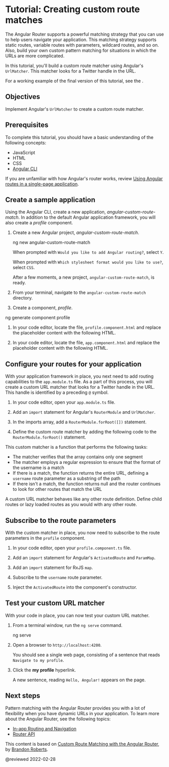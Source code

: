 # Tutorial: Creating custom route matches

The Angular Router supports a powerful matching strategy that you can use to help users navigate your application.
This matching strategy supports static routes, variable routes with parameters, wildcard routes, and so on.
Also, build your own custom pattern matching for situations in which the URLs are more complicated.

In this tutorial, you'll build a custom route matcher using Angular's `UrlMatcher`.
This matcher looks for a Twitter handle in the URL.

For a working example of the final version of this tutorial, see the <live-example name="routing-with-urlmatcher"></live-example>.

## Objectives

Implement Angular's `UrlMatcher` to create a custom route matcher.

## Prerequisites

To complete this tutorial, you should have a basic understanding of the following concepts:

*   JavaScript
*   HTML
*   CSS
*   [Angular CLI](cli)

If you are unfamiliar with how Angular's router works, review [Using Angular routes in a single-page application](guide/router-tutorial).

## Create a sample application

Using the Angular CLI, create a new application, *angular-custom-route-match*.
In addition to the default Angular application framework, you will also create a *profile* component.

1.  Create a new Angular project, *angular-custom-route-match*.

    <code-example format="shell" language="shell">

    ng new angular-custom-route-match

    </code-example>

    When prompted with `Would you like to add Angular routing?`, select `Y`.

    When prompted with `Which stylesheet format would you like to use?`, select `CSS`.

    After a few moments, a new project, `angular-custom-route-match`, is ready.

1.  From your terminal, navigate to the `angular-custom-route-match` directory.
1.  Create a component, *profile*.

   <code-example format="shell" language="shell">

   ng generate component profile

   </code-example>

1.  In your code editor, locate the file, `profile.component.html` and replace the placeholder content with the following HTML.

    <code-example header="src/app/profile/profile.component.html" path="routing-with-urlmatcher/src/app/profile/profile.component.html"></code-example>

1.  In your code editor, locate the file, `app.component.html` and replace the placeholder content with the following HTML.

    <code-example header="src/app/app.component.html" path="routing-with-urlmatcher/src/app/app.component.html"></code-example>

## Configure your routes for your application

With your application framework in place, you next need to add routing capabilities to the `app.module.ts` file.
As a part of this process, you will create a custom URL matcher that looks for a Twitter handle in the URL.
This handle is identified by a preceding `@` symbol.

1.  In your code editor, open your `app.module.ts` file.
1.  Add an `import` statement for Angular's `RouterModule` and `UrlMatcher`.

    <code-example header="src/app/app.module.ts" path="routing-with-urlmatcher/src/app/app.module.ts" region="import"></code-example>

1.  In the imports array, add a `RouterModule.forRoot([])` statement.

    <code-example header="src/app/app.module.ts" path="routing-with-urlmatcher/src/app/app.module.ts" region="imports-array"></code-example>

1.  Define the custom route matcher by adding the following code to the `RouterModule.forRoot()` statement.

    <code-example header="src/app/app.module.ts" path="routing-with-urlmatcher/src/app/app.module.ts" region="matcher"></code-example>

This custom matcher is a function that performs the following tasks:

*   The matcher verifies that the array contains only one segment
*   The matcher employs a regular expression to ensure that the format of the username is a match
*   If there is a match, the function returns the entire URL, defining a `username` route parameter as a substring of the path
*   If there isn't a match, the function returns null and the router continues to look for other routes that match the URL

<div class="is-helpful">

A custom URL matcher behaves like any other route definition.
Define child routes or lazy loaded routes as you would with any other route.

</div>

## Subscribe to the route parameters

With the custom matcher in place, you now need to subscribe to the route parameters in the `profile` component.

1.  In your code editor, open your `profile.component.ts` file.
1.  Add an `import` statement for Angular's `ActivatedRoute` and `ParamMap`.

    <code-example header="src/app/profile/profile.component.ts" path="routing-with-urlmatcher/src/app/profile/profile.component.ts" region="activated-route-and-parammap"></code-example>

1.  Add an `import` statement for RxJS `map`.

    <code-example header="src/app/profile/profile.component.ts" path="routing-with-urlmatcher/src/app/profile/profile.component.ts" region="rxjs-map"></code-example>

1.  Subscribe to the `username` route parameter.

    <code-example header="src/app/profile/profile.component.ts" path="routing-with-urlmatcher/src/app/profile/profile.component.ts" region="subscribe"></code-example>

1.  Inject the `ActivatedRoute` into the component's constructor.

    <code-example header="src/app/profile/profile.component.ts" path="routing-with-urlmatcher/src/app/profile/profile.component.ts" region="activatedroute"></code-example>

## Test your custom URL matcher

With your code in place, you can now test your custom URL matcher.

1.  From a terminal window, run the `ng serve` command.

    <code-example format="shell" language="shell">

    ng serve

    </code-example>

1.  Open a browser to `http://localhost:4200`.

    You should see a single web page, consisting of a sentence that reads `Navigate to my profile`.

1.  Click the **my profile** hyperlink.

    A new sentence, reading `Hello, Angular!` appears on the page.

## Next steps

Pattern matching with the Angular Router provides you with a lot of flexibility when you have dynamic URLs in your application.
To learn more about the Angular Router, see the following topics:

*   [In-app Routing and Navigation](guide/router)
*   [Router API](api/router)

<div class="alert is-helpful">

This content is based on [Custom Route Matching with the Angular Router](https://medium.com/@brandontroberts/custom-route-matching-with-the-angular-router-fbdd48665483), by [Brandon Roberts](https://twitter.com/brandontroberts).

</div>

<!-- links -->

<!-- external links -->

<!-- end links -->

@reviewed 2022-02-28
